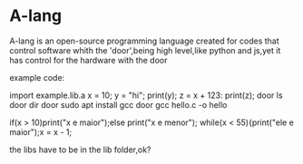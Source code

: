# A-lang
A-lang is an open-source programming language created for codes that control software whith the 'door',being high level,like python and js,yet it has control for the hardware with the door

example code:

import example.lib.a
x = 10;
y = "hi";
print(y);
z = x + 123:
print(z);
door ls
door dir
door sudo apt install gcc
door gcc hello.c -o hello

if(x > 10)print("x e maior");else print("x e menor");
while(x < 55){print("ele e maior");x = x - 1;



the libs have to be in the lib folder,ok?
